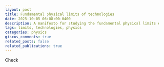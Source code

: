 ```yaml
---
layout: post
title: Fundamental physical limits of technologies
date: 2025-10-05 06:08:00-0400
description: A manifesto for studying the fundamental physical limits of technologies
tags: limits, technologies, physics
categories: physics
giscus_comments: true
related_posts: false
related_publications: true
---
```


Check
